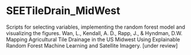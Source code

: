# SEETileDrain_MidWest
Scripts for selecting variables, implementing the random forest model and visualizing the figures. 
Wan, L., Kendall, A. D., Rapp, J., & Hyndman, D.W. Mapping Agricultural Tile Drainage in the US Midwest Using Explainable Random Forest Machine Learning and Satellite Imagery. [under  review]
